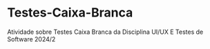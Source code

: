 # Testes-Caixa-Branca
Atividade sobre Testes Caixa Branca da Disciplina UI/UX E Testes de Software 2024/2
